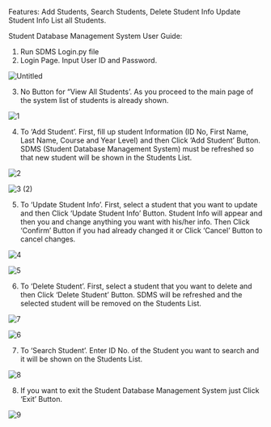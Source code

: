 Features:
        Add Students,
        Search Students,
        Delete Student Info
        Update Student Info 
        List all Students.

Student Database Management System User Guide:

1.	Run SDMS Login.py file
2.	Login Page. Input User ID and Password.

![Untitled](https://user-images.githubusercontent.com/60618940/76227227-f299d280-6259-11ea-86d3-1f36c5a2f322.png)

3.	No Button for “View All Students’. As you proceed to the main page of the system list of students is already shown. 

![1](https://user-images.githubusercontent.com/60618940/76227309-12c99180-625a-11ea-8985-cd757dc25cd8.png)

4.	To ‘Add Student’. First, fill up student Information (ID No, First Name, Last Name, Course and Year Level) 
    and then Click ‘Add Student’ Button. SDMS (Student Database Management System) must be refreshed 
    so that new student will be shown in the Students List.

![2](https://user-images.githubusercontent.com/60618940/76227382-32f95080-625a-11ea-97fe-7545dd03314e.png)

![3 (2)](https://user-images.githubusercontent.com/60618940/76227428-43113000-625a-11ea-8965-52a5b86ca40e.png)

5.	To ‘Update Student Info’. First, select a student that you want to update and then Click ‘Update Student Info’ Button. 
    Student Info will appear and then you and change anything you want with his/her info. Then Click ‘Confirm’ Button 
    if you had already changed it or Click ‘Cancel’ Button to cancel changes.

![4](https://user-images.githubusercontent.com/60618940/76227608-866b9e80-625a-11ea-9f83-3c397f4efdcb.png)

![5](https://user-images.githubusercontent.com/60618940/76227657-97b4ab00-625a-11ea-9fcf-d796ebddcfaf.png)

6.	To ‘Delete Student’. First, select a student that you want to delete and then Click ‘Delete Student’ Button. 
SDMS will be refreshed and the selected student will be removed on the Students List.

![7](https://user-images.githubusercontent.com/60618940/76227768-bfa40e80-625a-11ea-9989-b02165eac5c4.png)

![6](https://user-images.githubusercontent.com/60618940/76227797-cb8fd080-625a-11ea-8a17-ae6cc54f94c9.png)

7.	To ‘Search Student’. Enter ID No. of the Student you want to search and it will be shown on the Students List.

![8](https://user-images.githubusercontent.com/60618940/76227895-f24e0700-625a-11ea-9adf-79fb8d7ab7c2.png)

8. If you want to exit the Student Database Management System just Click ‘Exit’ Button.

![9](https://user-images.githubusercontent.com/60618940/76227976-0e51a880-625b-11ea-94cd-f898397632ba.png)
